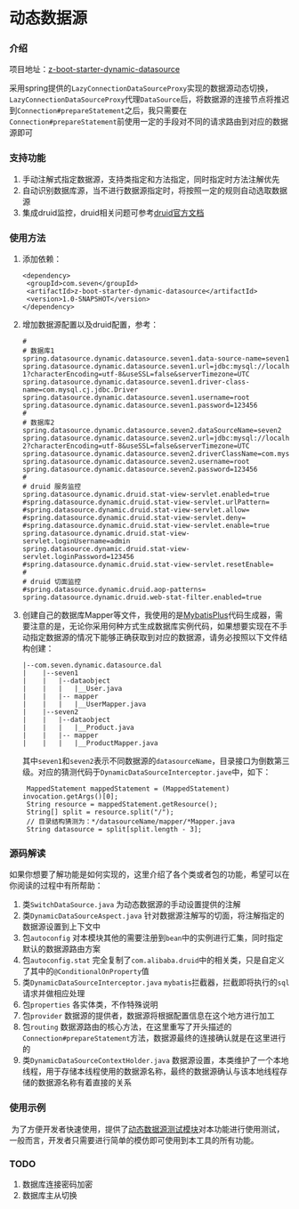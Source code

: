 # 动态数据源

### 介绍

项目地址：[z-boot-starter-dynamic-datasource](https://github.com/zhangxianwen2/z-parent/tree/master/z-boot-starter-dynamic-datasource)

采用spring提供的`LazyConnectionDataSourceProxy`实现的数据源动态切换，`LazyConnectionDataSourceProxy`代理`DataSource`后，将数据源的连接节点将推迟到`Connection#prepareStatement`之后，我只需要在`Connection#prepareStatement`前使用一定的手段对不同的请求路由到对应的数据源即可

### 支持功能

1. 手动注解式指定数据源，支持类指定和方法指定，同时指定时方法注解优先
2. 自动识别数据库源，当不进行数据源指定时，将按照一定的规则自动选取数据源
3. 集成druid监控，druid相关问题可参考[druid官方文档](https://github.com/alibaba/druid/wiki/常见问题)

### 使用方法

1. 添加依赖：

   ```
   <dependency>
   	<groupId>com.seven</groupId>
   	<artifactId>z-boot-starter-dynamic-datasource</artifactId>
   	<version>1.0-SNAPSHOT</version>
   </dependency>
   ```

2. 增加数据源配置以及druid配置，参考：

   ```
   #
   # 数据库1
   spring.datasource.dynamic.datasource.seven1.data-source-name=seven1
   spring.datasource.dynamic.datasource.seven1.url=jdbc:mysql://localhost:3306/seven-1?characterEncoding=utf-8&useSSL=false&serverTimezone=UTC
   spring.datasource.dynamic.datasource.seven1.driver-class-name=com.mysql.cj.jdbc.Driver
   spring.datasource.dynamic.datasource.seven1.username=root
   spring.datasource.dynamic.datasource.seven1.password=123456
   #
   # 数据库2
   spring.datasource.dynamic.datasource.seven2.dataSourceName=seven2
   spring.datasource.dynamic.datasource.seven2.url=jdbc:mysql://localhost:3306/seven-2?characterEncoding=utf-8&useSSL=false&serverTimezone=UTC
   spring.datasource.dynamic.datasource.seven2.driverClassName=com.mysql.cj.jdbc.Driver
   spring.datasource.dynamic.datasource.seven2.username=root
   spring.datasource.dynamic.datasource.seven2.password=123456
   #
   # druid 服务监控
   spring.datasource.dynamic.druid.stat-view-servlet.enabled=true
   #spring.datasource.dynamic.druid.stat-view-servlet.urlPattern=
   #spring.datasource.dynamic.druid.stat-view-servlet.allow=
   #spring.datasource.dynamic.druid.stat-view-servlet.deny=
   #spring.datasource.dynamic.druid.stat-view-servlet.enable=true
   spring.datasource.dynamic.druid.stat-view-servlet.loginUsername=admin
   spring.datasource.dynamic.druid.stat-view-servlet.loginPassword=123456
   #spring.datasource.dynamic.druid.stat-view-servlet.resetEnable=
   #
   # druid 切面监控
   #spring.datasource.dynamic.druid.aop-patterns=
   spring.datasource.dynamic.druid.web-stat-filter.enabled=true
   ```

3. 创建自己的数据库Mapper等文件，我使用的是[MybatisPlus](https://mp.baomidou.com/ )代码生成器，需要注意的是，无论你采用何种方式生成数据库实例代码，如果想要实现在不手动指定数据源的情况下能够正确获取到对应的数据源，请务必按照以下文件结构创建：

   ```
   |--com.seven.dynamic.datasource.dal
   |	|--seven1
   |	|	|--dataobject
   |	|	|	|__User.java
   |	|	|-- mapper
   |	|	|	|__UserMapper.java
   |	|--seven2
   |	|	|--dataobject
   |	|	|	|__Product.java
   |	|	|-- mapper
   |	|	|	|__ProductMapper.java
   ```

   其中`seven1`和`seven2`表示不同数据源的`datasourceName`，目录接口为倒数第三级。对应的猜测代码于`DynamicDataSourceInterceptor.jave`中，如下：

   ```
    MappedStatement mappedStatement = (MappedStatement) invocation.getArgs()[0];
    String resource = mappedStatement.getResource();
    String[] split = resource.split("/");
    // 目录结构猜测为：*/datasourceName/mapper/*Mapper.java
    String datasource = split[split.length - 3];
   ```

### 源码解读

​	如果你想要了解功能是如何实现的，这里介绍了各个类或者包的功能，希望可以在你阅读的过程中有所帮助：

1. 类`SwitchDataSource.java` 为动态数据源的手动设置提供的注解
2. 类`DynamicDataSourceAspect.java` 针对数据源注解写的切面，将注解指定的数据源设置到上下文中
3. 包`autoconfig` 对本模块其他的需要注册到`bean`中的实例进行汇集，同时指定默认的数据源路由方案
4. 包`autoconfig.stat` 完全复制了`com.alibaba.druid`中的相关类，只是自定义了其中的`@ConditionalOnProperty`值
5. 类`DynamicDataSourceInterceptor.java` `mybatis`拦截器，拦截即将执行的`sql`请求并做相应处理
6. 包`properties` 各实体类，不作特殊说明
7. 包`provider` 数据源的提供者，数据源将根据配置信息在这个地方进行加工
8. 包`routing` 数据源路由的核心方法，在这里重写了开头描述的`Connection#prepareStatement`方法，数据源最终的连接确认就是在这里进行的
9. 类`DynamicDataSourceContextHolder.java` 数据源设置，本类维护了一个本地线程，用于存储本线程使用的数据源名称，最终的数据源确认与该本地线程存储的数据源名称有着直接的关系

### 使用示例

​	为了方便开发者快速使用，提供了[动态数据源测试模块](https://github.com/zhangxianwen2/z-parent/tree/master/z-boot-starter-dynamic-datasource-test)对本功能进行使用测试，一般而言，开发者只需要进行简单的模仿即可使用到本工具的所有功能。

### TODO

1. 数据库连接密码加密
2. 数据库主从切换
